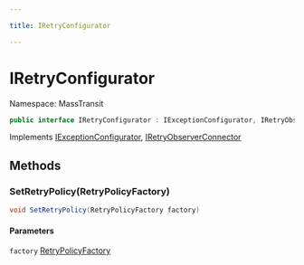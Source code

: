```yaml
---

title: IRetryConfigurator

---
```


# IRetryConfigurator

Namespace: MassTransit

```csharp
public interface IRetryConfigurator : IExceptionConfigurator, IRetryObserverConnector
```

Implements [IExceptionConfigurator](../../masstransit-abstractions/masstransit/iexceptionconfigurator), [IRetryObserverConnector](../../masstransit-abstractions/masstransit/iretryobserverconnector)

## Methods

### **SetRetryPolicy(RetryPolicyFactory)**

```csharp
void SetRetryPolicy(RetryPolicyFactory factory)
```

#### Parameters

`factory` [RetryPolicyFactory](../../masstransit-abstractions/masstransit-configuration/retrypolicyfactory)<br/>
